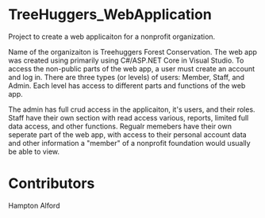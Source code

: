 # TreeHuggers_WebApplication

Project to create a web applicaiton for a nonprofit organization.

Name of the organizaiton is Treehuggers Forest Conservation. The web app was created using primarily using C#/ASP.NET Core in Visual Studio. To access the non-public parts of the web app, a user must create an account and log in. There are three types (or levels) of users: Member, Staff, and Admin. Each level has access to different parts and functions of the web app.

The admin has full crud access in the applicaiton, it's users, and their roles. Staff have their own section with read access various, reports, limited full data access, and other functions. Regualr memebers have their own seperate part of the web app, with access to their personal account data and other information a "member" of a nonprofit foundation would usually be able to view.

# Contributors

Hampton Alford
